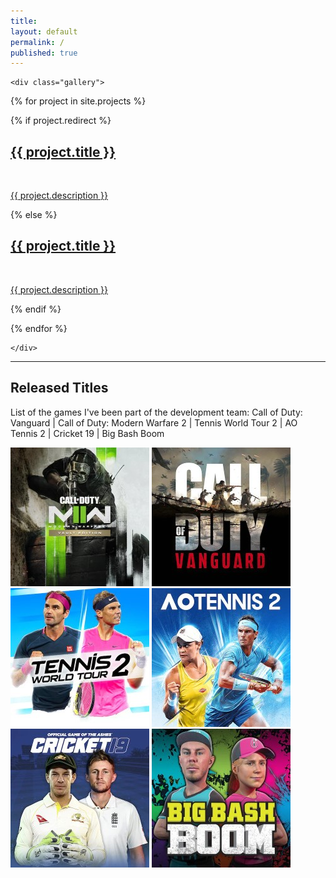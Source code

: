 ```yaml
---
title:
layout: default
permalink: /
published: true
---
```



<div class="ProjectContainer">

	<div class="gallery">


  {% for project in site.projects %}

  {% if project.redirect %}
  <div class="projectTile">
          <a href="{{ project.redirect }}" target="_blank">
          <span>
              <h2>{{ project.title }}</h2>
              <br/>
              <p>{{ project.description }}</p>
          </span>
          </a>
  </div>

  {% else %}

  <div class="projectTile">
          <a href="{{ project.url | prepend: site.baseurl | prepend: site.url }}">
          <span>
              <h2>{{ project.title }}</h2>
              <br/>
              <p>{{ project.description }}</p>
          </span>
          </a>
  </div>

  {% endif %}

  {% endfor %}

	</div>

</div>

---

## Released Titles

List of the games I've been part of the development team:    Call of Duty: Vanguard | Call of Duty: Modern Warfare 2 | Tennis World Tour 2 | AO Tennis 2 | Cricket 19 | Big Bash Boom

![COD:MW2](/assets/images/cv/mw2.jpg)
![COD:Vanguard](/assets/images/cv/vanguard.jpg)
![TennisWorldTour2](/assets/images/cv/twt2.jpg)
![AO2Tennis](/assets/images/cv/ao2.jpg)
![Cricket19](/assets/images/cv/c19.jpg)
![BigBashBoom](/assets/images/cv/bigbashboom.jpg)